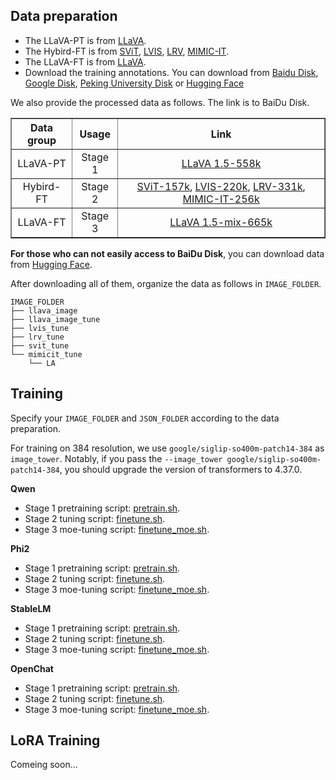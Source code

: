 ## Data preparation

- The LLaVA-PT is from [LLaVA](https://github.com/haotian-liu/LLaVA).
- The Hybird-FT is from [SViT](https://github.com/BAAI-DCAI/Visual-Instruction-Tuning), [LVIS](https://github.com/X2FD/LVIS-INSTRUCT4V), [LRV](https://github.com/FuxiaoLiu/LRV-Instruction), [MIMIC-IT](https://github.com/Luodian/Otter).
- The LLaVA-FT is from [LLaVA](https://github.com/haotian-liu/LLaVA).
- Download the training annotations. You can download from [Baidu Disk](https://pan.baidu.com/s/1rwub9o0T3_7ZHbPZzCiLZw?pwd=0yhi), [Google Disk](https://drive.google.com/file/d/13YxtVowfhUIpGOCODhKFstoRBvogF4od/view?usp=sharing), [Peking University Disk](https://disk.pku.edu.cn/link/AA10683317FB824FB9B2427A6B268EAADB) or [Hugging Face](https://huggingface.co/datasets/LanguageBind/MoE-LLaVA/tree/main/train_json)


We also provide the processed data as follows. The link is to BaiDu Disk.
<div align="center">
<table border="1" width="100%">
    <tr align="center">
        <th>Data group</th><th>Usage</th><th>Link</th>
    </tr>
    <tr align="center">
        <td>LLaVA-PT</td><td>Stage 1</td><td><a href="https://pan.baidu.com/s/1UZiRORpXwAHdKPgrUi1nDA?pwd=7xgx">LLaVA 1.5-558k</a></td>
    </tr>
    <tr align="center">
        <td>Hybird-FT</td><td>Stage 2</td><td><a href="https://pan.baidu.com/s/1PtcTck4xC0fAE0QS0OYc8Q?pwd=ko9x">SViT-157k</a>, <a href="https://pan.baidu.com/s/1-MWrPGZptFFBO1_4tniAXA?pwd=ivxg">LVIS-220k</a>, <a href="https://pan.baidu.com/s/1sYnfRN_yFuo719fNA_BV_w?pwd=lmai">LRV-331k</a>, <a href="https://pan.baidu.com/s/1w0Wr8d-IhIUuRyKbuoPwyw?pwd=4big">MIMIC-IT-256k</a></td>
    </tr>
    <tr align="center">
        <td>LLaVA-FT</td><td>Stage 3</td><td><a href="https://pan.baidu.com/s/1xC9E6VuOOEBV5iieve0Z7A?pwd=2o0a">LLaVA 1.5-mix-665k</a></td>
    </tr>
</table>
</div>

**For those who can not easily access to BaiDu Disk**, you can download data from [Hugging Face](https://huggingface.co/datasets/LanguageBind/MoE-LLaVA).

After downloading all of them, organize the data as follows in ```IMAGE_FOLDER```. 

```Shell
IMAGE_FOLDER
├── llava_image
├── llava_image_tune
├── lvis_tune
├── lrv_tune
├── svit_tune
└── mimicit_tune
    └── LA
```


## Training
Specify your `IMAGE_FOLDER` and `JSON_FOLDER` according to the data preparation.

For training on 384 resolution, we use `google/siglip-so400m-patch14-384` as `image_tower`. Notably, if you pass the `--image_tower google/siglip-so400m-patch14-384`, you should upgrade the version of transformers to 4.37.0.

**Qwen**
- Stage 1 pretraining script: [pretrain.sh](https://github.com/PKU-YuanGroup/MoE-LLaVA/tree/main/scripts/v1_5/qwen/pretrain.sh). 
- Stage 2 tuning script: [finetune.sh](https://github.com/PKU-YuanGroup/MoE-LLaVA/tree/main/scripts/v1_5/qwen/finetune.sh).
- Stage 3 moe-tuning script: [finetune_moe.sh](https://github.com/PKU-YuanGroup/MoE-LLaVA/tree/main/scripts/v1_5/qwen/finetune_moe.sh).
  
**Phi2**
- Stage 1 pretraining script: [pretrain.sh](https://github.com/PKU-YuanGroup/MoE-LLaVA/tree/main/scripts/v1_5/phi2/pretrain.sh). 
- Stage 2 tuning script: [finetune.sh](https://github.com/PKU-YuanGroup/MoE-LLaVA/tree/main/scripts/v1_5/phi2/finetune.sh).
- Stage 3 moe-tuning script: [finetune_moe.sh](https://github.com/PKU-YuanGroup/MoE-LLaVA/tree/main/scripts/v1_5/phi2/finetune_moe.sh).
  
**StableLM**
- Stage 1 pretraining script: [pretrain.sh](https://github.com/PKU-YuanGroup/MoE-LLaVA/tree/main/scripts/v1_5/stablelm/pretrain.sh). 
- Stage 2 tuning script: [finetune.sh](https://github.com/PKU-YuanGroup/MoE-LLaVA/tree/main/scripts/v1_5/stablelm/finetune.sh).
- Stage 3 moe-tuning script: [finetune_moe.sh](https://github.com/PKU-YuanGroup/MoE-LLaVA/tree/main/scripts/v1_5/stablelm/finetune_moe.sh).
  
**OpenChat**

<!-- OpenChat seems to have bugs in `transformer==4.36.2`. Please `pip install transformers==4.34.0`. -->

- Stage 1 pretraining script: [pretrain.sh](https://github.com/PKU-YuanGroup/MoE-LLaVA/tree/main/scripts/v1_5/openchat/pretrain.sh). 
- Stage 2 tuning script: [finetune.sh](https://github.com/PKU-YuanGroup/MoE-LLaVA/tree/main/scripts/v1_5/openchat/finetune.sh).
- Stage 3 moe-tuning script: [finetune_moe.sh](https://github.com/PKU-YuanGroup/MoE-LLaVA/tree/main/scripts/v1_5/openchat/finetune_moe.sh).


## LoRA Training

Comeing soon...
